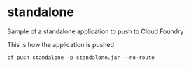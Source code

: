 standalone
==========

Sample of a standalone application to push to Cloud Foundry

This is how the application is pushed

    cf push standalone -p standalone.jar --no-route
